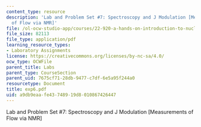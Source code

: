 ```yaml
---
content_type: resource
description: 'Lab and Problem Set #7: Spectroscopy and J Modulation [Measurements
  of Flow via NMR]'
file: /ol-ocw-studio-app/courses/22-920-a-hands-on-introduction-to-nuclear-magnetic-resonance-january-iap-1997/a9db9eaafe43748919d8010867426447_exp6.pdf
file_size: 82113
file_type: application/pdf
learning_resource_types:
- Laboratory Assignments
license: https://creativecommons.org/licenses/by-nc-sa/4.0/
ocw_type: OCWFile
parent_title: Labs
parent_type: CourseSection
parent_uid: 7675cf71-28db-9477-c7df-6e5a95f244a0
resourcetype: Document
title: exp6.pdf
uid: a9db9eaa-fe43-7489-19d8-010867426447
---
```

Lab and Problem Set #7: Spectroscopy and J Modulation [Measurements of Flow via NMR]